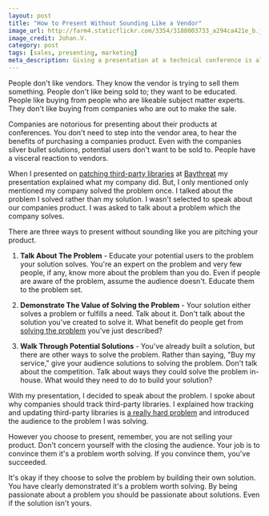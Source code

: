 ```yaml
---
layout: post
title: "How to Present Without Sounding Like a Vendor"
image_url: http://farm4.staticflickr.com/3354/3188003733_a294ca421e_b.jpg
image_credit: Johan.V.
category: post
tags: [sales, presenting, marketing]
meta_description: Giving a presentation at a technical conference is already challenging, but, how do you make the audience to understand your product without sounding like you're selling it to them.
---
```


People don't like vendors. They know the vendor is trying to sell them something. People don't like being sold to; they want to be educated. People like buying from people who are likeable subject matter experts. They don't like buying from companies who are out to make the sale.

Companies are notorious for presenting about their products at conferences. You don't need to step into the vendor area, to hear the benefits of purchasing a companies product. Even with the companies silver bullet solutions, potential users don't want to be sold to. People have a visceral reaction to vendors.

When I presented on [patching third-party libraries][2] at [Baythreat][3] my presentation explained what my company did. But, I only mentioned only mentioned my company solved the problem once. I talked about the problem I solved rather than my solution. I wasn't selected to speak about our companies product. I was asked to talk about a problem which the company solves.

There are three ways to present without sounding like you are pitching your product.

1. __Talk About The Problem__ - Educate your potential users to the problem your solution solves. You're an expert on the problem and very few people, if any, know more about the problem than you do. Even if people are aware of the problem, assume the audience doesn't. Educate them to the problem set.

2. __Demonstrate The Value of Solving the Problem__ - Your solution either solves a problem or fulfills a need. Talk about it. Don't talk about the solution you've created to solve it. What benefit do people get from [solving the problem][4] you've just described? 

3. __Walk Through Potential Solutions__ - You've already built a solution, but there are other ways to solve the problem. Rather than saying, "Buy my service," give your audience solutions to solving the problem. Don't talk about the competition. Talk about ways they could solve the problem in-house. What would they need to do to build your solution?

With my presentation, I decided to speak about the problem. I spoke about why companies should track third-party libraries. I explained how tracking and updating third-party libraries is [a really hard problem][1] and introduced the audience to the problem I was solving.

However you choose to present, remember, you are not selling your product. Don't concern yourself with the closing the audience. Your job is to convince them it's a problem worth solving. If you convince them, you've succeeded.

It's okay if they choose to solve the problem by building their own solution. You have clearly demonstrated it's a problem worth solving. By being passionate about a problem you should be passionate about solutions. Even if the solution isn't yours.

[1]: /2012/02/solving-hard-problems/ "Solving Hard Problems"
[2]: /2012/12/building-your-house-on-sand/ "Building Your House on Sand"
[3]: http://www.baythreat.org
[4]: /2012/11/value-proposition/ "Value Proposition"